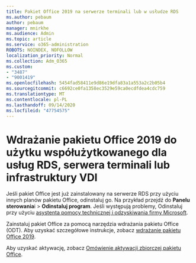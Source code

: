 ```yaml
---
title: Pakiet Office 2019 na serwerze terminali lub w usłudze RDS
ms.author: pebaum
author: pebaum
manager: mnirkhe
ms.audience: Admin
ms.topic: article
ms.service: o365-administration
ROBOTS: NOINDEX, NOFOLLOW
localization_priority: Normal
ms.collection: Adm_O365
ms.custom:
- "3487"
- "9001419"
ms.openlocfilehash: 5454fad58411e9d86e19dfa83a1a553a2c2b05b4
ms.sourcegitcommit: c6692ce0fa1358ec3529e59ca0ecdfdea4cdc759
ms.translationtype: MT
ms.contentlocale: pl-PL
ms.lasthandoff: 09/14/2020
ms.locfileid: "47754575"
---
```

# <a name="deploying-office-2019-for-shared-use-on-rds-terminal-server-or-vdi"></a>Wdrażanie pakietu Office 2019 do użytku współużytkowanego dla usług RDS, serwera terminali lub infrastruktury VDI

Jeśli pakiet Office jest już zainstalowany na serwerze RDS przy użyciu innych planów pakietu Office, odinstaluj go. Na przykład przejdź do **Panelu sterowania**i  >  **Odinstaluj program**. Jeśli występują problemy, Odinstaluj przy użyciu [asystenta pomocy technicznej i odzyskiwania firmy Microsoft](https://aka.ms/SARA-OfficeUninstall-Alchemy). 

Zainstaluj pakiet Office za pomocą narzędzia wdrażania pakietu Office (ODT). Aby uzyskać szczegółowe instrukcje, zobacz [wdrażanie pakietu Office 2019](https://docs.microsoft.com/deployoffice/office2019/deploy).

Aby uzyskać aktywację, zobacz [Omówienie aktywacji zbiorczej pakietu Office](https://docs.microsoft.com/deployoffice/vlactivation/plan-volume-activation-of-office).